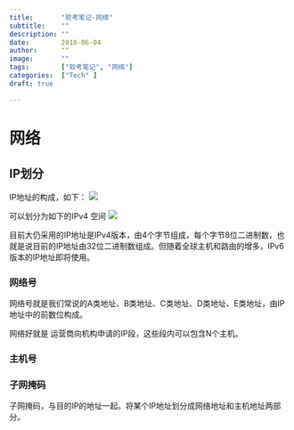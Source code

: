 ```yaml
---
title:       "软考笔记-网络"
subtitle:    ""
description: ""
date:        2018-06-04
author:      ""
image:       ""
tags:        ["软考笔记", "网络"]
categories:  ["Tech" ]
draft: true

---
```




# 网络


## IP划分
IP地址的构成，如下：
![](https://lxgme.oss-cn-shanghai.aliyuncs.com/images/20240317214033.png)

可以划分为如下的IPv4 空间
![](https://lxgme.oss-cn-shanghai.aliyuncs.com/images/20240317214712.png)


目前大仍采用的IP地址是IPv4版本，由4个字节组成，每个字节8位二进制数，也就是说目前的IP地址由32位二进制数组成。但随着全球主机和路由的增多，IPv6版本的IP地址即将使用。

### 网络号

网络号就是我们常说的A类地址、B类地址、C类地址、D类地址、E类地址，由IP地址中的前数位构成。

网络好就是 运营商向机构申请的IP段，这些段内可以包含N个主机。


### 主机号


### 子网掩码
子网掩码，与目的IP的地址一起。将某个IP地址划分成网络地址和主机地址两部分。






